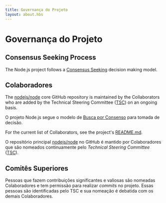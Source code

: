 ```yaml
---
title: Governança do Projeto
layout: about.hbs
---
```


# Governança do Projeto

## Consensus Seeking Process

The Node.js project follows a [Consensus Seeking](https://en.wikipedia.org/wiki/Consensus-seeking_decision-making) decision making model.

## Colaboradores

The [nodejs/node](https://github.com/nodejs/node) core GitHub repository is maintained by the Collaborators who are added by the Technical Steering Committee ([TSC](https://github.com/nodejs/TSC)) on an ongoing basis.

O projeto Node.js segue o modelo de [Busca por Consenso](https://en.wikipedia.org/wiki/Consensus-seeking_decision-making) para tomada de decisão.

For the current list of Collaborators, see the project's [README.md](https://github.com/nodejs/node/blob/master/README.md#current-project-team-members).

O repositório principal [nodejs/node](https://github.com/nodejs/node) no GitHub é mantido por Colaboradores que são nomeados continuamente pelo _Technical Steering Committee_ ([TSC](https://github.com/nodejs/TSC)).

## Comitês Superiores

Pessoas que fazem contribuições significantes e valiosas são nomeadas Colaboradores e tem permissão para realizar _commits_ no projeto. Essas pessoas são identificadas pelo TSC e sua nomeação é debatida com os demais Colaboradores.
